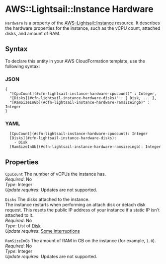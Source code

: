 # AWS::Lightsail::Instance Hardware<a name="aws-properties-lightsail-instance-hardware"></a>

`Hardware` is a property of the [AWS::Lightsail::Instance](https://docs.aws.amazon.com/AWSCloudFormation/latest/UserGuide/aws-resource-lightsail-instance.html) resource\. It describes the hardware properties for the instance, such as the vCPU count, attached disks, and amount of RAM\.

## Syntax<a name="aws-properties-lightsail-instance-hardware-syntax"></a>

To declare this entity in your AWS CloudFormation template, use the following syntax:

### JSON<a name="aws-properties-lightsail-instance-hardware-syntax.json"></a>

```
{
  "[CpuCount](#cfn-lightsail-instance-hardware-cpucount)" : Integer,
  "[Disks](#cfn-lightsail-instance-hardware-disks)" : [ Disk, ... ],
  "[RamSizeInGb](#cfn-lightsail-instance-hardware-ramsizeingb)" : Integer
}
```

### YAML<a name="aws-properties-lightsail-instance-hardware-syntax.yaml"></a>

```
  [CpuCount](#cfn-lightsail-instance-hardware-cpucount): Integer
  [Disks](#cfn-lightsail-instance-hardware-disks): 
    - Disk
  [RamSizeInGb](#cfn-lightsail-instance-hardware-ramsizeingb): Integer
```

## Properties<a name="aws-properties-lightsail-instance-hardware-properties"></a>

`CpuCount`  <a name="cfn-lightsail-instance-hardware-cpucount"></a>
The number of vCPUs the instance has\.  
*Required*: No  
*Type*: Integer  
*Update requires*: Updates are not supported\.

`Disks`  <a name="cfn-lightsail-instance-hardware-disks"></a>
The disks attached to the instance\.  
The instance restarts when performing an attach disk or detach disk request\. This resets the public IP address of your instance if a static IP isn't attached to it\.  
*Required*: No  
*Type*: List of [Disk](aws-properties-lightsail-instance-disk.md)  
*Update requires*: [Some interruptions](https://docs.aws.amazon.com/AWSCloudFormation/latest/UserGuide/using-cfn-updating-stacks-update-behaviors.html#update-some-interrupt)

`RamSizeInGb`  <a name="cfn-lightsail-instance-hardware-ramsizeingb"></a>
The amount of RAM in GB on the instance \(for example, `1.0`\)\.  
*Required*: No  
*Type*: Integer  
*Update requires*: Updates are not supported\.